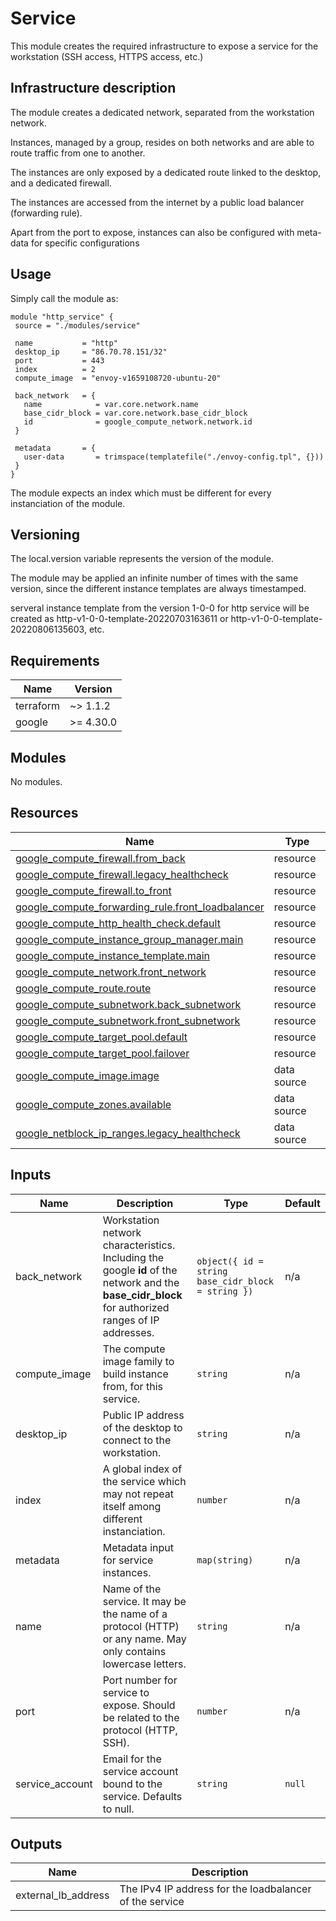 <!-- BEGIN_TF_DOCS -->
# Service

This module creates the required infrastructure to expose a service for the workstation (SSH access, HTTPS access, etc.)

## Infrastructure description

The module creates a dedicated network, separated from the workstation network.

Instances, managed by a group, resides on both networks and are able to route traffic from one to another.

The instances are only exposed by a dedicated route linked to the desktop, and a dedicated firewall.

The instances are accessed from the internet by a public load balancer (forwarding rule).

Apart from the port to expose, instances can also be configured with meta-data for specific configurations

## Usage

Simply call the module as:

```hcl
module "http_service" {
 source = "./modules/service"

 name           = "http"
 desktop_ip     = "86.70.78.151/32"
 port           = 443
 index          = 2
 compute_image  = "envoy-v1659108720-ubuntu-20"

 back_network   = {
   name            = var.core.network.name
   base_cidr_block = var.core.network.base_cidr_block
   id              = google_compute_network.network.id
 }

 metadata       = {
   user-data       = trimspace(templatefile("./envoy-config.tpl", {}))
 }
}
```

The module expects an index which must be different for every instanciation of the module.

## Versioning

The local.version variable represents the version of the module.

The module may be applied an infinite number of times with the same version, since the different instance templates are always timestamped.

serveral instance template from the version 1-0-0 for http service will be created as http-v1-0-0-template-20220703163611 or http-v1-0-0-template-20220806135603, etc.

## Requirements

| Name | Version |
|------|---------|
| terraform | ~> 1.1.2 |
| google | >= 4.30.0 |

## Modules

No modules.

## Resources

| Name | Type |
|------|------|
| [google_compute_firewall.from_back](https://registry.terraform.io/providers/hashicorp/google/latest/docs/resources/compute_firewall) | resource |
| [google_compute_firewall.legacy_healthcheck](https://registry.terraform.io/providers/hashicorp/google/latest/docs/resources/compute_firewall) | resource |
| [google_compute_firewall.to_front](https://registry.terraform.io/providers/hashicorp/google/latest/docs/resources/compute_firewall) | resource |
| [google_compute_forwarding_rule.front_loadbalancer](https://registry.terraform.io/providers/hashicorp/google/latest/docs/resources/compute_forwarding_rule) | resource |
| [google_compute_http_health_check.default](https://registry.terraform.io/providers/hashicorp/google/latest/docs/resources/compute_http_health_check) | resource |
| [google_compute_instance_group_manager.main](https://registry.terraform.io/providers/hashicorp/google/latest/docs/resources/compute_instance_group_manager) | resource |
| [google_compute_instance_template.main](https://registry.terraform.io/providers/hashicorp/google/latest/docs/resources/compute_instance_template) | resource |
| [google_compute_network.front_network](https://registry.terraform.io/providers/hashicorp/google/latest/docs/resources/compute_network) | resource |
| [google_compute_route.route](https://registry.terraform.io/providers/hashicorp/google/latest/docs/resources/compute_route) | resource |
| [google_compute_subnetwork.back_subnetwork](https://registry.terraform.io/providers/hashicorp/google/latest/docs/resources/compute_subnetwork) | resource |
| [google_compute_subnetwork.front_subnetwork](https://registry.terraform.io/providers/hashicorp/google/latest/docs/resources/compute_subnetwork) | resource |
| [google_compute_target_pool.default](https://registry.terraform.io/providers/hashicorp/google/latest/docs/resources/compute_target_pool) | resource |
| [google_compute_target_pool.failover](https://registry.terraform.io/providers/hashicorp/google/latest/docs/resources/compute_target_pool) | resource |
| [google_compute_image.image](https://registry.terraform.io/providers/hashicorp/google/latest/docs/data-sources/compute_image) | data source |
| [google_compute_zones.available](https://registry.terraform.io/providers/hashicorp/google/latest/docs/data-sources/compute_zones) | data source |
| [google_netblock_ip_ranges.legacy_healthcheck](https://registry.terraform.io/providers/hashicorp/google/latest/docs/data-sources/netblock_ip_ranges) | data source |

## Inputs

| Name | Description | Type | Default |
|------|-------------|------|---------|
| back\_network | Workstation network characteristics. Including the google **id** of the network and the **base\_cidr\_block** for authorized ranges of IP addresses. | ```object({ id = string base_cidr_block = string })``` | n/a |
| compute\_image | The compute image family to build instance from, for this service. | `string` | n/a |
| desktop\_ip | Public IP address of the desktop to connect to the workstation. | `string` | n/a |
| index | A global index of the service which may not repeat itself among different instanciation. | `number` | n/a |
| metadata | Metadata input for service instances. | `map(string)` | n/a |
| name | Name of the service. It may be the name of a protocol (HTTP) or any name. May only contains lowercase letters. | `string` | n/a |
| port | Port number for service to expose. Should be related to the protocol (HTTP, SSH). | `number` | n/a |
| service\_account | Email for the service account bound to the service. Defaults to null. | `string` | `null` |

## Outputs

| Name | Description |
|------|-------------|
| external\_lb\_address | The IPv4 IP address for the loadbalancer of the service |
<!-- END_TF_DOCS -->